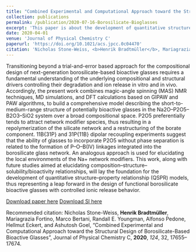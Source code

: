 ```yaml
---
title: "Combined Experimental and Computational Approach toward the Structural Design of Borosilicate-Based Bioactive Glasses"
collection: publications
permalink: /publication/2020-07-16-Borosilicate-Bioglasses
excerpt: 'This paper is about the development of quantitative structure–property relationship (QSPR) models for bioactive glasses.'
date: 2020-04-01
venue: 'Journal of Physical Chemistry C'
paperurl: 'https://doi.org/10.1021/acs.jpcc.0c04470'
citation: 'Nicholas Stone-Weiss, <b>Henrik Bradtmüller</b>, Mariagrazia Fortino, Marco Bertani, Randall E. Youngman, Alfonso Pedone, Hellmut Eckert, and Ashutosh Goel, “Combined Experimental and Computational Approach toward the Structural Design of Borosilicate-Based Bioactive Glasses”, Journal of Physical Chemistry C, <b>2020</b>, <i>124</i>, 32, 17655–17674.'
---
```

Transitioning beyond a trial-and-error based approach for the compositional design of next-generation borosilicate-based bioactive glasses requires a fundamental understanding of the underlying compositional and structural drivers controlling their degradation and ion release in vitro and in vivo. Accordingly, the present work combines magic-angle spinning (MAS) NMR techniques, MD simulations, and DFT calculations based on GIPAW and PAW algorithms, to build a comprehensive model describing the short-to-medium-range structure of potentially bioactive glasses in the Na2O–P2O5–B2O3–SiO2 system over a broad compositional space. P2O5 preferentially tends to attract network modifier species, thus resulting in a repolymerization of the silicate network and a restructuring of the borate component. 11B{31P} and 31P{11B} dipolar recoupling experiments suggest that the ability of glasses to incorporate P2O5 without phase separation is related to the formation of P–O–B(IV) linkages integrated into the borosilicate glass network. An analogous approach is used for elucidating the local environments of the Na+ network modifiers. This work, along with future studies aimed at elucidating composition–structure–solubility/bioactivity relationships, will lay the foundation for the development of quantitative structure–property relationship (QSPR) models, thus representing a leap forward in the design of functional borosilicate bioactive glasses with controlled ionic release behavior.

[Download paper here](http://hbrmn.github.io/files/paper10.pdf)
[Download SI here](http://hbrmn.github.io/files/paper10_SI.pdf)

Recommended citation: Nicholas Stone-Weiss, **Henrik Bradtmüller**, Mariagrazia Fortino, Marco Bertani, Randall E. Youngman, Alfonso Pedone, Hellmut Eckert, and Ashutosh Goel, “Combined Experimental and Computational Approach toward the Structural Design of Borosilicate-Based Bioactive Glasses”, Journal of Physical Chemistry C, **2020**, *124*, 32, 17655–17674.